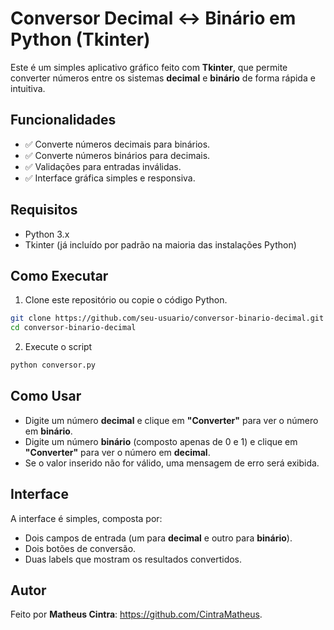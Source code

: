 # Conversor Decimal ↔ Binário em Python (Tkinter)

Este é um simples aplicativo gráfico feito com **Tkinter**, que permite converter números entre os sistemas **decimal** e **binário** de forma rápida e intuitiva.

## Funcionalidades

- ✅ Converte números decimais para binários.
- ✅ Converte números binários para decimais.
- ✅ Validações para entradas inválidas.
- ✅ Interface gráfica simples e responsiva.

## Requisitos

- Python 3.x  
- Tkinter (já incluído por padrão na maioria das instalações Python)

## Como Executar

1. Clone este repositório ou copie o código Python.

```bash
git clone https://github.com/seu-usuario/conversor-binario-decimal.git
cd conversor-binario-decimal
```
2. Execute o script

```bash
python conversor.py
```

## Como Usar

- Digite um número **decimal** e clique em **"Converter"** para ver o número em **binário**.
- Digite um número **binário** (composto apenas de 0 e 1) e clique em **"Converter"** para ver o número em **decimal**.
- Se o valor inserido não for válido, uma mensagem de erro será exibida.

## Interface

A interface é simples, composta por:

- Dois campos de entrada (um para **decimal** e outro para **binário**).
- Dois botões de conversão.
- Duas labels que mostram os resultados convertidos.

## Autor

Feito por **Matheus Cintra**: https://github.com/CintraMatheus.
